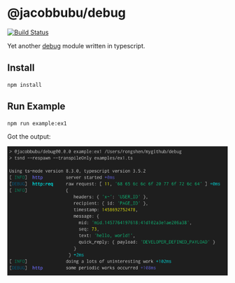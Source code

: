 # @jacobbubu/debug

[![Build Status](https://travis-ci.org/jacobbubu/debug.svg)](https://travis-ci.org/jacobbubu/debug)

Yet another [debug](https://github.com/visionmedia/debug) module written in typescript.

## Install

```b ash
npm install
```

## Run Example

``` bash
npm run example:ex1
```

Got the output:

![ex1's output](./docs/ex1-1.png)
